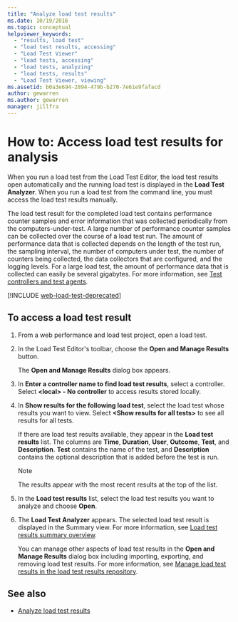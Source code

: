 ```yaml
---
title: "Analyze load test results"
ms.date: 10/19/2016
ms.topic: conceptual
helpviewer_keywords:
  - "results, load test"
  - "load test results, accessing"
  - "Load Test Viewer"
  - "load tests, accessing"
  - "load tests, analyzing"
  - "load tests, results"
  - "Load Test Viewer, viewing"
ms.assetid: b0a3e694-2894-479b-b270-7e61e9fafacd
author: gewarren
ms.author: gewarren
manager: jillfra
---
```

# How to: Access load test results for analysis

When you run a load test from the Load Test Editor, the load test results open automatically and the running load test is displayed in the **Load Test Analyzer**. When you run a load test from the command line, you must access the load test results manually.

The load test result for the completed load test contains performance counter samples and error information that was collected periodically from the computers-under-test. A large number of performance counter samples can be collected over the course of a load test run. The amount of performance data that is collected depends on the length of the test run, the sampling interval, the number of computers under test, the number of counters being collected, the data collectors that are configured, and the logging levels. For a large load test, the amount of performance data that is collected can easily be several gigabytes. For more information, see [Test controllers and test agents](configure-test-agents-and-controllers-for-load-tests.md).

[!INCLUDE [web-load-test-deprecated](includes/web-load-test-deprecated.md)]

## To access a load test result

1. From a web performance and load test project, open a load test.

2. In the Load Test Editor's toolbar, choose the **Open and Manage Results** button.

     The **Open and Manage Results** dialog box appears.

3. In **Enter a controller name to find load test results**, select a controller. Select **\<local> - No controller** to access results stored locally.

4. In **Show results for the following load test**, select the load test whose results you want to view. Select **\<Show results for all tests>** to see all results for all tests.

     If there are load test results available, they appear in the **Load test results** list. The columns are **Time**, **Duration**, **User**, **Outcome**, **Test**, and **Description**. **Test** contains the name of the test, and **Description** contains the optional description that is added before the test is run.

    > [!NOTE]
    > The results appear with the most recent results at the top of the list.

5. In the **Load test results** list, select the load test results you want to analyze and choose **Open**.

6. The **Load Test Analyzer** appears. The selected load test result is displayed in the Summary view. For more information, see [Load test results summary overview](../test/load-test-results-summary-overview.md).

     You can manage other aspects of load test results in the **Open and Manage Results** dialog box including importing, exporting, and removing load test results. For more information, see [Manage load test results in the load test results repository](../test/manage-load-test-results-in-the-load-test-results-repository.md).

## See also

- [Analyze load test results](../test/analyze-load-test-results-using-the-load-test-analyzer.md)